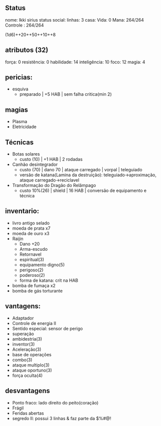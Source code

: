 ## Status
nome: Ikki sirius
status social:
linhas: 3
casa:
Vida: 0
Mana: 264/264
Controle : 264/264


(1d6)++20++50++10++8
## atributos (32)
força: 0
resistência: 0
habilidade: 14
inteligência: 10
foco: 12
magia: 4

## pericias:
- esquiva
	- preparado | +5 HAB | sem falha critica(min 2)
## magias
- Plasma
- Eletricidade
## Técnicas
- Botas solares
	- custo (10) | +1 HAB | 2 rodadas
- Canhão desintegrador 
	- custo (70) | dano 70 | ataque carregado | vorpal | teleguiado
	- versão de katana(Lamina da destruição): teleguiado->aproximação, ataque carregado->reciclavel
- Transformação do Dragão do Relâmpago 
	- custo 10%(26) | shield | 16 HAB | conversão de equipamento e técnica 

## inventario:
- livro antigo selado
- moeda de prata x7
- moeda de ouro x3
- Raijin
	- Dano +20
	- Arma-escudo
	- Retornavel
	- espiritual(3)
	- equipamento digno(5)
	- perigoso(2)
	- poderoso(2)
	- forma de katana: crit na HAB
- bomba de fumaça x2
- bomba de gás torturante

## vantagens:
- Adaptador
- Controle de energia II
- Sentido especial: sensor de perigo
- superação
- ambidestria(3)
- inventor(3)
- Aceleração(3)
- base de operações
- combo(3)
- ataque multiplo(3)
- ataque oportuno(3)
- força oculta(4)

## desvantagens
- Ponto fraco: lado direito do peito(coração)
- Frágil
- Feridas abertas
- segredo II: possui 3 linhas & faz parte da $%#@!